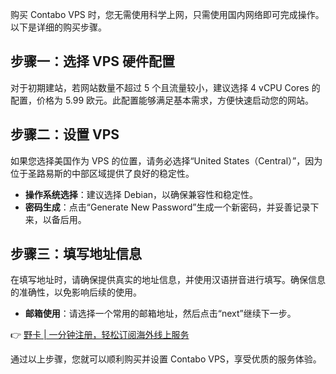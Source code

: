 购买 Contabo VPS 时，您无需使用科学上网，只需使用国内网络即可完成操作。以下是详细的购买步骤。

## 步骤一：选择 VPS 硬件配置

对于初期建站，若网站数量不超过 5 个且流量较小，建议选择 4 vCPU Cores 的配置，价格为 5.99 欧元。此配置能够满足基本需求，方便快速启动您的网站。

## 步骤二：设置 VPS

如果您选择美国作为 VPS 的位置，请务必选择“United States（Central）”，因为位于圣路易斯的中部区域提供了良好的稳定性。 

- **操作系统选择**：建议选择 Debian，以确保兼容性和稳定性。
- **密码生成**：点击“Generate New Password”生成一个新密码，并妥善记录下来，以备后用。

## 步骤三：填写地址信息

在填写地址时，请确保提供真实的地址信息，并使用汉语拼音进行填写。确保信息的准确性，以免影响后续的使用。

- **邮箱使用**：请选择一个常用的邮箱地址，然后点击“next”继续下一步。

👉 [野卡 | 一分钟注册，轻松订阅海外线上服务](https://bit.ly/bewildcard)

通过以上步骤，您就可以顺利购买并设置 Contabo VPS，享受优质的服务体验。